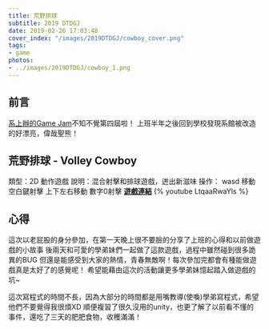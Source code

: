 ```yaml
---
title: 荒野排球
subtitle: 2019 DTDGJ
date: 2019-02-26 17:03:48
cover_index: "/images/2019DTDGJ/cowboy_cover.png"
tags:
- game
photos:
- ../images/2019DTDGJ/cowboy_1.png
---
```


## 前言
[系上辦的Game Jam](https://www.facebook.com/DTDGameJam/)不知不覺第四屆啦！
上班半年之後回到學校發現系館被改造的好漂亮，偉哉聖熊！

## 荒野排球 - Volley Cowboy
類型：2D 動作遊戲
說明：混合射擊和排球遊戲，迸出新滋味
操作：
wasd 移動 空白鍵射擊
上下左右移動 數字0射擊
**[遊戲連結](https://angelcheng.itch.io/volleycowboy)**
{% youtube LtqaaRwaYls %}

## 心得

這次以老屁股的身分參加，在第一天晚上很不要臉的分享了上班的心得和以前做遊戲的小故事
後兩天和可愛的學弟妹們一起做了這款遊戲，過程中雖然碰到很多詭異的BUG
但還是能感受到大家的熱情，青春無敵啊！每次參加完都會有種能做遊戲真是太好了的感覺呢！
希望能藉由這次的活動讓更多學弟妹憶起踏入做遊戲的坑~

這次寫程式的時間不長，因為大部分的時間都是用嘴教導(使喚)學弟寫程式，希望他們不要覺得我很煩XD
順便複習了很久沒用的unity，也更了解了以前看不懂的事件，還吃了三天的肥肥食物，收穫滿滿！
